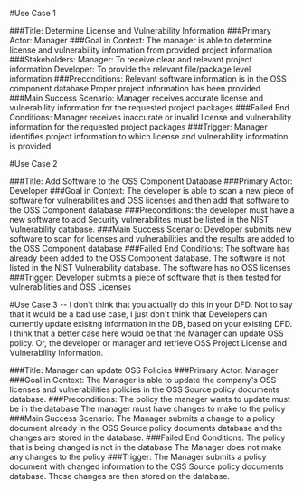 #Use Case 1

###Title: 
    Determine License and Vulnerability Information
###Primary Actor: 
    Manager
###Goal in Context: 
    The manager is able to determine license and vulnerability
    information from provided project information
###Stakeholders:
    Manager: To receive clear and relevant project information
    Developer: To provide the relevant file/package level information
###Preconditions:
    Relevant software information is in the OSS component database
    Proper project information has been provided 
###Main Success Scenario: 
    Manager receives accurate license and vulnerability
    information for the requested project packages
###Failed End Conditions: 
    Manager receives inaccurate or invalid license and
    vulnerability information for the requested project packages
###Trigger: 
    Manager identifies project information to which license and
    vulnerability information is provided


#Use Case 2

###Title:
    Add Software to the OSS Component Database
###Primary Actor:
    Developer
###Goal in Context:
    The developer is able to scan a new piece of software for 
    vulnerabilities and OSS licenses and then add that software to the 
    OSS Component database
###Preconditions:
    the developer must have a new software to add
    Security vulnerabilites must be listed in the NIST Vulnerability database.
###Main Success Scenario:
    Developer submits new software to scan for licenses and vulnerabilities
    and the results are added to the OSS Component database
###Failed End Conditions:
    The software has already been added to the OSS Component database.
    The software is not listed in the NIST Vulnerability database.
    The software has no OSS licenses
###Trigger:
    Developer submits a piece of software that is then tested for vulnerabilities 
    and OSS Licenses


#Use Case 3 -- I don't think that you actually do this in your DFD. Not to say that it would be a bad use case, I just don't think that Developers can currently update exisitng information in the DB, based on your existing DFD. I think that a better case here would be that the Manager can update OSS policy. Or, the developer or manager and retrieve OSS Project License and Vulnerability Information. 

###Title:
    Manager can update OSS Policies
###Primary Actor:
    Manager
###Goal in Context:
    The Manager is able to update the company's OSS licenses and vulnerabilities 
    policies in the OSS Source policy documents database.
###Preconditions:
    The policy the manager wants to update must be in the database
    The manager must have changes to make to the policy
###Main Success Scenario:
    The Manager submits a change to a policy document already in the OSS Source 
    policy documents database and the changes are stored in the database.
###Failed End Conditions:
    The policy that is being changed is not in the database
    The Manager does not make any changes to the policy
###Trigger:
    The Manager submits a policy document with changed information to the OSS Source 
    policy documents database. Those changes are then stored on the database.

